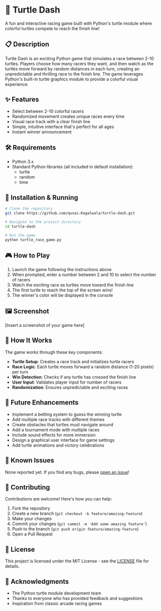 # 🐢 Turtle Dash

A fun and interactive racing game built with Python's turtle module where colorful turtles compete to reach the finish line!

## 📋 Description

Turtle Dash is an exciting Python game that simulates a race between 2-10 turtles. Players choose how many racers they want, and then watch as the turtles move forward by random distances in each turn, creating an unpredictable and thrilling race to the finish line. The game leverages Python's built-in turtle graphics module to provide a colorful visual experience.

## ✨ Features

- Select between 2-10 colorful racers
- Randomized movement creates unique races every time
- Visual race track with a clear finish line
- Simple, intuitive interface that's perfect for all ages
- Instant winner announcement

## 🛠️ Requirements

- Python 3.x
- Standard Python libraries (all included in default installation):
  - turtle
  - random
  - time

## 🚀 Installation & Running

```bash
# Clone the repository
git clone https://github.com/qusai-Kagalwala/turtle-dash.git

# Navigate to the project directory
cd turtle-dash

# Run the game
python turtle_race_game.py
```

## 🎮 How to Play

1. Launch the game following the instructions above
2. When prompted, enter a number between 2 and 10 to select the number of racers
3. Watch the exciting race as turtles move toward the finish line
4. The first turtle to reach the top of the screen wins!
5. The winner's color will be displayed in the console

## 🖼️ Screenshot

[Insert a screenshot of your game here]

## 🧩 How It Works

The game works through these key components:

- **Turtle Setup**: Creates a race track and initializes turtle racers
- **Race Logic**: Each turtle moves forward a random distance (1-20 pixels) per turn
- **Win Detection**: Checks if any turtle has crossed the finish line
- **User Input**: Validates player input for number of racers
- **Randomization**: Ensures unpredictable and exciting races

## 🔄 Future Enhancements

- Implement a betting system to guess the winning turtle
- Add multiple race tracks with different themes
- Create obstacles that turtles must navigate around
- Add a tournament mode with multiple races
- Include sound effects for more immersion
- Design a graphical user interface for game settings
- Add turtle animations and victory celebrations

## 🐞 Known Issues

None reported yet. If you find any bugs, please [open an issue](https://github.com/qusai-Kagalwala/turtle-dash/issues)!

## 🤝 Contributing

Contributions are welcome! Here's how you can help:

1. Fork the repository
2. Create a new branch (`git checkout -b feature/amazing-feature`)
3. Make your changes
4. Commit your changes (`git commit -m 'Add some amazing feature'`)
5. Push to the branch (`git push origin feature/amazing-feature`)
6. Open a Pull Request

## 📜 License

This project is licensed under the MIT License - see the [LICENSE](LICENSE) file for details.

## 🙏 Acknowledgments

- The Python turtle module development team
- Thanks to everyone who has provided feedback and suggestions
- Inspiration from classic arcade racing games
